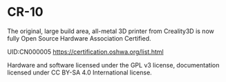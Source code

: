 # CR-10
The original, large build area, all-metal 3D printer from Creality3D is now fully Open Source Hardware Association Certified.

UID:CN000005
https://certification.oshwa.org/list.html

Hardware and software licensed under the GPL v3 license, documentation licensed under CC BY-SA 4.0 International license.

